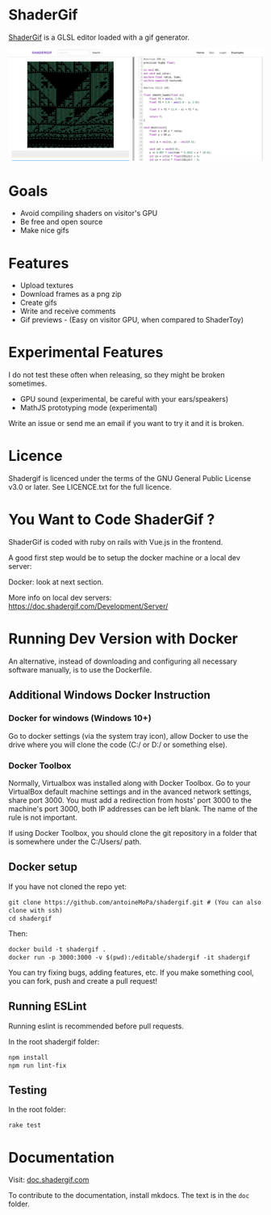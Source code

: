 # ShaderGif

[ShaderGif](https://shadergif.com) is a GLSL editor loaded with a gif generator.

![screenshot](public/screenshot.png)

# Goals

* Avoid compiling shaders on visitor's GPU
* Be free and open source
* Make nice gifs

# Features

 * Upload textures
 * Download frames as a png zip
 * Create gifs
 * Write and receive comments
 * Gif previews - (Easy on visitor GPU, when compared to ShaderToy)

# Experimental Features

I do not test these often when releasing, so they might be broken sometimes.

 * GPU sound (experimental, be careful with your ears/speakers)
 * MathJS prototyping mode (experimental)

Write an issue or send me an email if you want to try it and it is broken.

# Licence

Shadergif is licenced under the terms of the GNU General Public License v3.0 or later. See LICENCE.txt for the full licence.

# You Want to Code ShaderGif ?

ShaderGif is coded with ruby on rails with Vue.js in the frontend.

A good first step would be to setup the docker machine or a local dev server:

Docker: look at next section.

More info on local dev servers: https://doc.shadergif.com/Development/Server/


# Running Dev Version with Docker

An alternative, instead of downloading and configuring all necessary software manually, is to use the Dockerfile.

## Additional Windows Docker Instruction

### Docker for windows (Windows 10+)

Go to docker settings (via the system tray icon), allow Docker to use the drive where you will clone the code (C:/ or D:/ or something else).

### Docker Toolbox

Normally, Virtualbox was installed along with Docker Toolbox. Go to your VirtualBox default machine settings and in the avanced network settings, share port 3000. You must add a redirection from hosts' port 3000 to the machine's port 3000, both IP addresses can be left blank. The name of the rule is not important.

If using Docker Toolbox, you should clone the git repository in a folder that is somewhere under the C:/Users/ path.

## Docker setup

If you have not cloned the repo yet:

    git clone https://github.com/antoineMoPa/shadergif.git # (You can also clone with ssh)
    cd shadergif

Then:

    docker build -t shadergif .
    docker run -p 3000:3000 -v $(pwd):/editable/shadergif -it shadergif

You can try fixing bugs, adding features, etc. If you make something cool, you can fork, push and create a pull request!

## Running ESLint

Running eslint is recommended before pull requests.

In the root shadergif folder:

    npm install
    npm run lint-fix

## Testing

In the root folder:

    rake test

# Documentation

Visit: [doc.shadergif.com](https://doc.shadergif.com)

To contribute to the documentation, install mkdocs. The text is in the `doc` folder.
